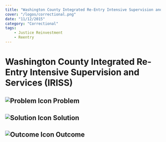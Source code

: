 ```yaml
---
title: "Washington County Integrated Re-Entry Intensive Supervision and Services (IRISS)"
cover: "/logos/correctional.png"
date: "11/12/2015"
category: "Correctional"
tags:
    - Justice Reinvestment
    - Reentry  
---
```


# Washington County Integrated Re-Entry Intensive Supervision and Services (IRISS)

## ![Problem Icon](https://github.com/google/material-design-icons/raw/master/alert/1x_web/ic_error_outline_black_48dp.png "Problem") Problem

## ![Solution Icon](https://github.com/google/material-design-icons/raw/master/action/1x_web/ic_lightbulb_outline_black_48dp.png "Solution") Solution

## ![Outcome Icon](https://github.com/google/material-design-icons/raw/master/action/1x_web/ic_view_list_black_48dp.png "Outcome") Outcome

